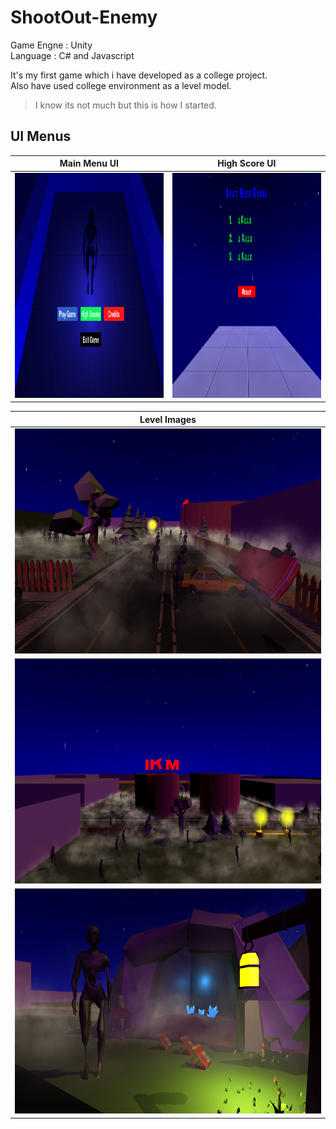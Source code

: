 # ShootOut-Enemy

Game Engne : Unity \
Language : C# and Javascript

It's my first game which i have developed as a college project. \
Also have used college environment as a level model.

> I know its not much but this is how I started.


## UI Menus
| Main Menu UI     | High Score UI
|------------|-------------|
| <img src="/ShootOut Enemy Images/MainMenu.PNG" alt="Main Menu" width="640" height="360"> | <img src="/ShootOut Enemy Images/HighScore.PNG" alt="High Score" width="640" height="360"> |


| Level Images | 
|------------|
| <img src="/ShootOut Enemy Images/GameScene.PNG" alt="Level Images" width="640" height="360"> |
|<img src="/ShootOut Enemy Images/GameScene1.PNG" alt="Level Images" width="640" height="360"> |
<img src="/ShootOut Enemy Images/GameScene2.PNG" alt="Level Images" width="640" height="360"> |

